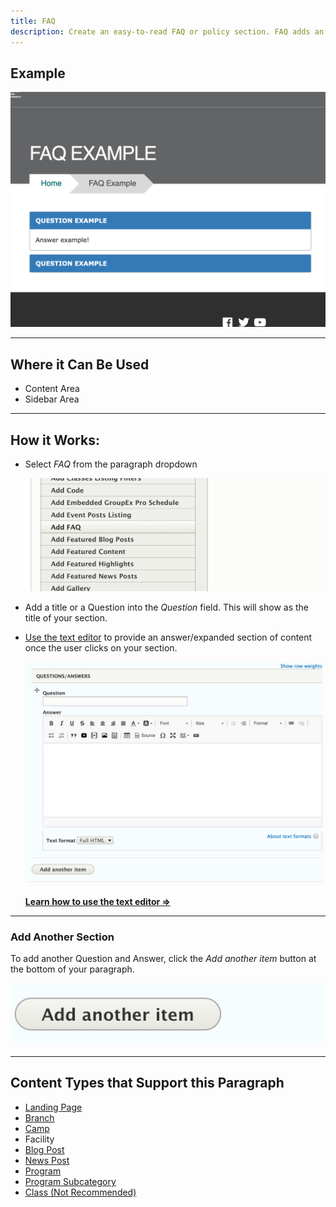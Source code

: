 ```yaml
---
title: FAQ
description: Create an easy-to-read FAQ or policy section. FAQ adds an accordion tab that expands when users click on it.
---
```


## Example
![An example of the FAQ paragraph](paragraphs--faq--example.png)

---

## Where it Can Be Used

* Content Area
* Sidebar Area
---
## How it Works:

* Select *FAQ* from the paragraph dropdown

  ![The FAQ in the Paragraphs dropdown](paragraphs--faq--dropdown.png)

* Add a title or a Question into the *Question* field. This will show as the title of your section.

* [Use the text editor](../../text-editor) to provide an answer/expanded section of content once the user clicks on your section.

  ![FAQ paragraph fields](paragraphs--faq--fields.png)

  **[Learn how to use the text editor ⇒](../../text-editor)**

---
### Add Another Section
To add another Question and Answer, click the *Add another item* button at the bottom of your paragraph.

![The "add another" button](paragraphs--faq--add-another.png)

---

## Content Types that Support this Paragraph

* [Landing Page](../../content-types/landing-page)
* [Branch](../../content-types/branch)
* [Camp](../../content-types/camp)
* Facility
* [Blog Post](../../content-types/blog-post)
* [News Post](../../content-types/news-post)
* [Program](../../content-types/program)
* [Program Subcategory](../../content-types/program-subcategory)
* [Class (Not Recommended)](../../content-types/activity-class-session)